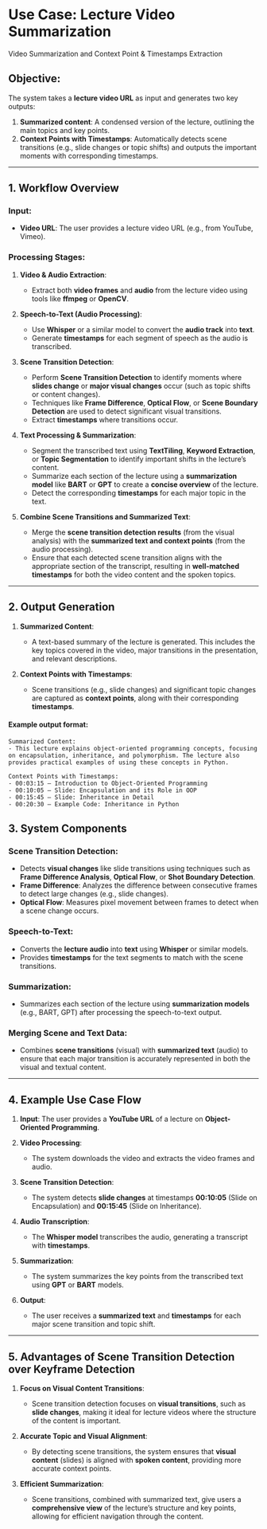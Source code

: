# Use Case: Lecture Video Summarization 
Video Summarization and Context Point & Timestamps Extraction 

## Objective:
The system takes a **lecture video URL** as input and generates two key outputs:
1. **Summarized content**: A condensed version of the lecture, outlining the main topics and key points.
2. **Context Points with Timestamps**: Automatically detects scene transitions (e.g., slide changes or topic shifts) and outputs the important moments with corresponding timestamps.

---

## 1. Workflow Overview

### Input:
- **Video URL**: The user provides a lecture video URL (e.g., from YouTube, Vimeo).

### Processing Stages:

1. **Video & Audio Extraction**:
   - Extract both **video frames** and **audio** from the lecture video using tools like **ffmpeg** or **OpenCV**.

2. **Speech-to-Text (Audio Processing)**:
   - Use **Whisper** or a similar model to convert the **audio track** into **text**.
   - Generate **timestamps** for each segment of speech as the audio is transcribed.

3. **Scene Transition Detection**:
   - Perform **Scene Transition Detection** to identify moments where **slides change** or **major visual changes** occur (such as topic shifts or content changes).
   - Techniques like **Frame Difference**, **Optical Flow**, or **Scene Boundary Detection** are used to detect significant visual transitions.
   - Extract **timestamps** where transitions occur.

4. **Text Processing & Summarization**:
   - Segment the transcribed text using **TextTiling**, **Keyword Extraction**, or **Topic Segmentation** to identify important shifts in the lecture’s content.
   - Summarize each section of the lecture using a **summarization model** like **BART** or **GPT** to create a **concise overview** of the lecture.
   - Detect the corresponding **timestamps** for each major topic in the text.

5. **Combine Scene Transitions and Summarized Text**:
   - Merge the **scene transition detection results** (from the visual analysis) with the **summarized text and context points** (from the audio processing).
   - Ensure that each detected scene transition aligns with the appropriate section of the transcript, resulting in **well-matched timestamps** for both the video content and the spoken topics.

---

## 2. Output Generation

1. **Summarized Content**:
   - A text-based summary of the lecture is generated. This includes the key topics covered in the video, major transitions in the presentation, and relevant descriptions.
   
2. **Context Points with Timestamps**:
   - Scene transitions (e.g., slide changes) and significant topic changes are captured as **context points**, along with their corresponding **timestamps**.
   
#### Example output format:
```plaintext
Summarized Content:
- This lecture explains object-oriented programming concepts, focusing on encapsulation, inheritance, and polymorphism. The lecture also provides practical examples of using these concepts in Python.

Context Points with Timestamps:
- 00:03:15 – Introduction to Object-Oriented Programming
- 00:10:05 – Slide: Encapsulation and its Role in OOP
- 00:15:45 – Slide: Inheritance in Detail
- 00:20:30 – Example Code: Inheritance in Python
```

## 3. System Components

### Scene Transition Detection:
- Detects **visual changes** like slide transitions using techniques such as **Frame Difference Analysis**, **Optical Flow**, or **Shot Boundary Detection**.
- **Frame Difference**: Analyzes the difference between consecutive frames to detect large changes (e.g., slide changes).
- **Optical Flow**: Measures pixel movement between frames to detect when a scene change occurs.
  
### Speech-to-Text:
- Converts the **lecture audio** into **text** using **Whisper** or similar models.
- Provides **timestamps** for the text segments to match with the scene transitions.

### Summarization:
- Summarizes each section of the lecture using **summarization models** (e.g., BART, GPT) after processing the speech-to-text output.
  
### Merging Scene and Text Data:
- Combines **scene transitions** (visual) with **summarized text** (audio) to ensure that each major transition is accurately represented in both the visual and textual content.

---

## 4. Example Use Case Flow

1. **Input**: The user provides a **YouTube URL** of a lecture on **Object-Oriented Programming**.
   
2. **Video Processing**:
   - The system downloads the video and extracts the video frames and audio.
   
3. **Scene Transition Detection**:
   - The system detects **slide changes** at timestamps **00:10:05** (Slide on Encapsulation) and **00:15:45** (Slide on Inheritance).

4. **Audio Transcription**:
   - The **Whisper model** transcribes the audio, generating a transcript with **timestamps**.

5. **Summarization**:
   - The system summarizes the key points from the transcribed text using **GPT** or **BART** models.

6. **Output**:
   - The user receives a **summarized text** and **timestamps** for each major scene transition and topic shift.

---

## 5. Advantages of Scene Transition Detection over Keyframe Detection

1. **Focus on Visual Content Transitions**:
   - Scene transition detection focuses on **visual transitions**, such as **slide changes**, making it ideal for lecture videos where the structure of the content is important.

2. **Accurate Topic and Visual Alignment**:
   - By detecting scene transitions, the system ensures that **visual content** (slides) is aligned with **spoken content**, providing more accurate context points.

3. **Efficient Summarization**:
   - Scene transitions, combined with summarized text, give users a **comprehensive view** of the lecture’s structure and key points, allowing for efficient navigation through the content.

